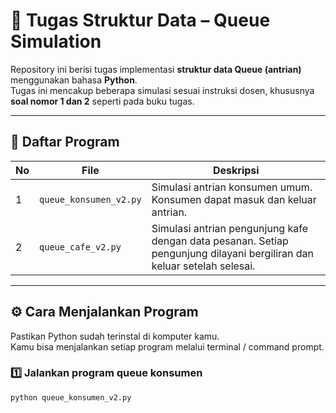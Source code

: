 # 🧮 Tugas Struktur Data – Queue Simulation

Repository ini berisi tugas implementasi **struktur data Queue (antrian)** menggunakan bahasa **Python**.  
Tugas ini mencakup beberapa simulasi sesuai instruksi dosen, khususnya **soal nomor 1 dan 2** seperti pada buku tugas.

---

## 📘 Daftar Program

| No | File | Deskripsi |
|----|------|------------|
| 1 | `queue_konsumen_v2.py` | Simulasi antrian konsumen umum. Konsumen dapat masuk dan keluar antrian. |
| 2 | `queue_cafe_v2.py` | Simulasi antrian pengunjung kafe dengan data pesanan. Setiap pengunjung dilayani bergiliran dan keluar setelah selesai. |

---

## ⚙️ Cara Menjalankan Program

Pastikan Python sudah terinstal di komputer kamu.  
Kamu bisa menjalankan setiap program melalui terminal / command prompt.

### 1️⃣ Jalankan program **queue konsumen**
```bash
python queue_konsumen_v2.py
